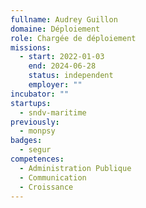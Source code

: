 ```yaml
---
fullname: Audrey Guillon
domaine: Déploiement
role: Chargée de déploiement
missions:
  - start: 2022-01-03
    end: 2024-06-28
    status: independent
    employer: ""
incubator: ""
startups:
  - sndv-maritime
previously:
  - monpsy
badges:
  - segur
competences:
  - Administration Publique
  - Communication
  - Croissance
---
```


